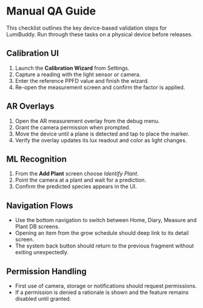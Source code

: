 # Manual QA Guide

This checklist outlines the key device-based validation steps for LumiBuddy. Run through these tasks on a physical device before releases.

## Calibration UI

1. Launch the **Calibration Wizard** from Settings.
2. Capture a reading with the light sensor or camera.
3. Enter the reference PPFD value and finish the wizard.
4. Re-open the measurement screen and confirm the factor is applied.

## AR Overlays

1. Open the AR measurement overlay from the debug menu.
2. Grant the camera permission when prompted.
3. Move the device until a plane is detected and tap to place the marker.
4. Verify the overlay updates its lux readout and color as light changes.

## ML Recognition

1. From the **Add Plant** screen choose *Identify Plant*.
2. Point the camera at a plant and wait for a prediction.
3. Confirm the predicted species appears in the UI.

## Navigation Flows

- Use the bottom navigation to switch between Home, Diary, Measure and Plant DB screens.
- Opening an item from the grow schedule should deep link to its detail screen.
- The system back button should return to the previous fragment without exiting unexpectedly.

## Permission Handling

- First use of camera, storage or notifications should request permissions.
- If a permission is denied a rationale is shown and the feature remains disabled until granted.
